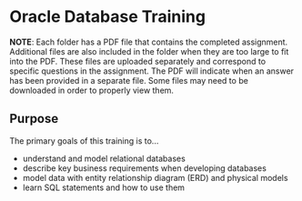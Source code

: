 # Oracle Database Training

**NOTE**: Each folder has a PDF file that contains the completed assignment. Additional files are also included in the folder when they are too large to fit into the PDF. These files are uploaded separately and correspond to specific questions in the assignment. The PDF will indicate when an answer has been provided in a separate file. Some files may need to be downloaded in order to properly view them. 

## Purpose
The primary goals of this training is to...
* understand and model relational databases
* describe key business requirements when developing databases
* model data with entity relationship diagram (ERD) and physical models 
* learn SQL statements and how to use them


